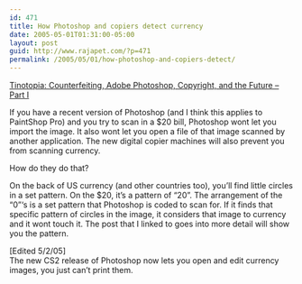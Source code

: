```yaml
---
id: 471
title: How Photoshop and copiers detect currency
date: 2005-05-01T01:31:00-05:00
layout: post
guid: http://www.rajapet.com/?p=471
permalink: /2005/05/01/how-photoshop-and-copiers-detect/
---
```

[Tinotopia: Counterfeiting, Adobe Photoshop, Copyright, and the Future &#8211; Part I](http://www.tinotopia.com/log/archive/2004/01/12/counterfeiting_adobe_photoshop_copyright_and_the_future_part_i.htm)

If you have a recent version of Photoshop (and I think this applies to PaintShop Pro) and you try to scan in a $20 bill, Photoshop wont let you import the image. It also wont let you open a file of that image scanned by another application. The new digital copier machines will also prevent you from scanning currency.

How do they do that?

On the back of US currency (and other countries too), you&#8217;ll find little circles in a set pattern. On the $20, it&#8217;s a pattern of &#8220;20&#8221;. The arrangement of the &#8220;0&#8221;&#8216;s is a set pattern that Photoshop is coded to scan for. If it finds that specific pattern of circles in the image, it considers that image to currency and it wont touch it. The post that I linked to goes into more detail will show you the pattern.

[Edited 5/2/05]  
The new CS2 release of Photoshop now lets you open and edit currency images, you just can&#8217;t print them.